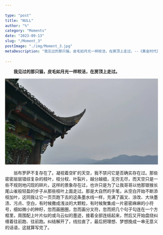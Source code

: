 ```yaml
---

type: "post"
title: "NULL"
author: "%"
category: "Moments"
date: "2023-09-13"
slug: "/Moment_3"
postImage: "./img/Moment_3.jpg"
metaDescription: "我见过的那只猫，皮毛如月光一样皎洁，在房顶上走过。--《黄金时代》王小波"

---
```


&emsp;&emsp;**我见过的那只猫，皮毛如月光一样皎洁，在房顶上走过。**

![NULL](./img/Moment_3.jpg)

&emsp;&emsp;翁布罗萨不复存在了。凝视着空旷的天空，我不禁问它是否确实存在过。那些密密层层错综复杂的枝叶，枝分杈、叶裂片，越分越细，无穷无尽，而天空只是一些不规则地闪现的碎片。这样的景象存在过，也许只是为了让我哥哥以他那银猴长尾山雀般轻盈的步子从那些枝叶上面走过。那是大自然的手笔，从空白开始不断添枝加叶，这同我让它一页页跑下去的这条墨水线一样，充满了画叉、涂改、大块墨渍、污点、空白，有时候撒成浅淡的大颗粒，有时候聚集成一片密密麻麻的小符号，细如微小的种籽，忽而画圈圈，忽而画分叉符，忽而把几个句子勾连在一个方框里，周围配上叶片似的或乌云似的墨迹，接着全部连结起来，然后又开始盘绕纠缠着往前跑、往前跑。纠结解开了，线拉直了，最后把理想、梦想挽成一串无意义的话语，这就算写完了。